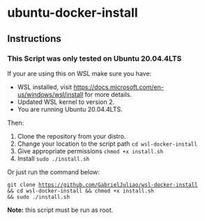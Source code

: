 # ubuntu-docker-install

## Instructions

### This Script was only tested on Ubuntu 20.04.4LTS

If your are using this on WSL make sure you have:

<ul>
<li>
WSL installed, visit <a href="https://docs.microsoft.com/en-us/windows/wsl/install">https://docs.microsoft.com/en-us/windows/wsl/install</a> for more details.
</li>
<li>Updated WSL kernel to version 2.</li>
<li>You are running Ubuntu 20.04.4LTS.</li>
</ul>

Then:

<ol>
<li>
Clone the repository from your distro.
</li>
<li>
Change your location to the script path <code>cd wsl-docker-install
</code>
</li>
<li>
Give appropriate permissions <code>chmod +x install.sh</code>
</li>
<li>
Install <code>sudo ./install.sh</code>
</li>
</ol>

Or just run the command below:

<code>git clone https://github.com/GabrielJuliao/wsl-docker-install && cd wsl-docker-install && chmod +x install.sh && sudo ./install.sh</code>

<b>Note:</b> this script must be run as root.
